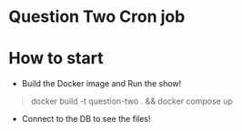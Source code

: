# Question Two Cron job

# How to start

* Build the Docker image and Run the show!
> docker build -t question-two . && docker compose up


* Connect to the DB to see the files!

